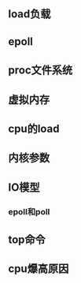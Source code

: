 ## load负载

## epoll

## proc文件系统

## 虚拟内存

## cpu的load

## 内核参数

## IO模型

### epoll和poll

## top命令

## cpu爆高原因
